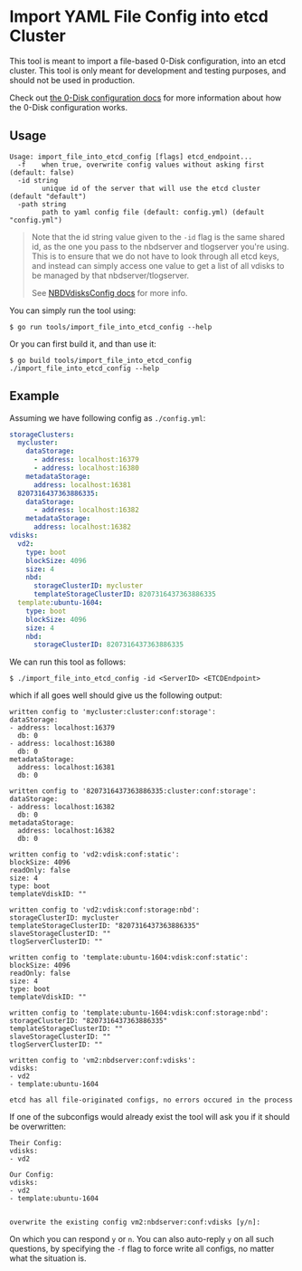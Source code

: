 # Import YAML File Config into etcd Cluster

This tool is meant to import a file-based 0-Disk configuration,
into an etcd cluster. This tool is only meant for development and testing purposes,
and should not be used in production.

Check out [the 0-Disk configuration docs](/docs/config.md) for more information about
how the 0-Disk configuration works.

## Usage

```
Usage: import_file_into_etcd_config [flags] etcd_endpoint...
  -f	when true, overwrite config values without asking first (default: false)
  -id string
    	unique id of the server that will use the etcd cluster (default "default")
  -path string
    	path to yaml config file (default: config.yml) (default "config.yml")
```

> Note that the id string value given to the `-id` flag is the same shared id,
as the one you pass to the nbdserver and tlogserver you're using.
This is to ensure that we do not have to look through all etcd keys,
and instead can simply access one value to get a list of all vdisks
to be managed by that nbdserver/tlogserver.
>
> See [NBDVdisksConfig docs](/docs/config.md#NBDVdisksConfig) for more info.

You can simply run the tool using:

```
$ go run tools/import_file_into_etcd_config --help
```

Or you can first build it, and than use it:

```
$ go build tools/import_file_into_etcd_config
./import_file_into_etcd_config --help
```

## Example

Assuming we have following config as `./config.yml`:

```yaml
storageClusters:
  mycluster:
    dataStorage:
      - address: localhost:16379
      - address: localhost:16380
    metadataStorage:
      address: localhost:16381
  8207316437363886335:
    dataStorage:
      - address: localhost:16382
    metadataStorage:
      address: localhost:16382
vdisks:
  vd2:
    type: boot
    blockSize: 4096
    size: 4
    nbd:
      storageClusterID: mycluster
      templateStorageClusterID: 8207316437363886335
  template:ubuntu-1604:
    type: boot
    blockSize: 4096
    size: 4
    nbd:
      storageClusterID: 8207316437363886335
```

We can run this tool as follows:

```
$ ./import_file_into_etcd_config -id <ServerID> <ETCDEndpoint>
```

which if all goes well should give us the following output:

```
written config to 'mycluster:cluster:conf:storage':
dataStorage:
- address: localhost:16379
  db: 0
- address: localhost:16380
  db: 0
metadataStorage:
  address: localhost:16381
  db: 0

written config to '8207316437363886335:cluster:conf:storage':
dataStorage:
- address: localhost:16382
  db: 0
metadataStorage:
  address: localhost:16382
  db: 0

written config to 'vd2:vdisk:conf:static':
blockSize: 4096
readOnly: false
size: 4
type: boot
templateVdiskID: ""

written config to 'vd2:vdisk:conf:storage:nbd':
storageClusterID: mycluster
templateStorageClusterID: "8207316437363886335"
slaveStorageClusterID: ""
tlogServerClusterID: ""

written config to 'template:ubuntu-1604:vdisk:conf:static':
blockSize: 4096
readOnly: false
size: 4
type: boot
templateVdiskID: ""

written config to 'template:ubuntu-1604:vdisk:conf:storage:nbd':
storageClusterID: "8207316437363886335"
templateStorageClusterID: ""
slaveStorageClusterID: ""
tlogServerClusterID: ""

written config to 'vm2:nbdserver:conf:vdisks':
vdisks:
- vd2
- template:ubuntu-1604

etcd has all file-originated configs, no errors occured in the process
```

If one of the subconfigs would already exist the tool will ask you if it should be overwritten:

```
Their Config:
vdisks:
- vd2

Our Config:
vdisks:
- vd2
- template:ubuntu-1604


overwrite the existing config vm2:nbdserver:conf:vdisks [y/n]:
```

On which you can respond `y` or `n`. You can also auto-reply `y` on all such questions,
by specifying the `-f` flag to force write all configs, no matter what the situation is.
